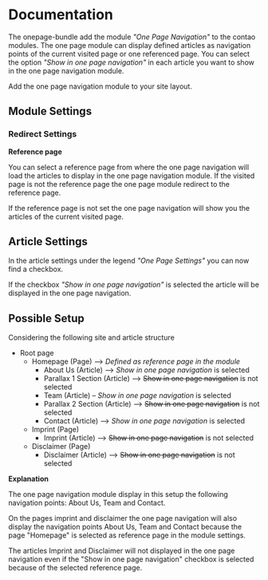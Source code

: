 # Documentation

The onepage-bundle add the module  *"One Page Navigation"* to the contao modules. The one page module can display defined articles as navigation points of the current visited page or one referenced page. You can select the option *"Show in one page navigation"* in each article you want to show in the one page navigation module.

Add the one page navigation module to your site layout.

## Module Settings

### Redirect Settings

**Reference page**

You can select a reference page from where the one page navigation will load the articles to display in the one page navigation module. If the visited page is not the reference page the one page module redirect to the reference page.

If the reference page is not set the one page navigation will show you the articles of the current visited page.

## Article Settings

In the article settings under the legend *"One Page Settings"* you can now find a checkbox.

If the checkbox *"Show in one page navigation"* is selected the article will be displayed in the one page navigation.

## Possible Setup

Considering the following site and article structure

- Root page
    - Homepage (Page) –> *Defined as reference page in the module*
        - About Us (Article) –> *Show in one page navigation* is selected
        - Parallax 1 Section (Article) –> ~~Show in one page navigation~~ is not selected
        - Team (Article) – *Show in one page navigation* is selected
        - Parallax 2 Section (Article) –> ~~Show in one page navigation~~ is not selected
        - Contact (Article) –> *Show in one page navigation* is selected
    - Imprint (Page)
        - Imprint (Article) –> ~~Show in one page navigation~~ is not selected
    - Disclaimer (Page)
        - Disclaimer (Article) –> ~~Show in one page navigation~~ is not selected
        
**Explanation**

The one page navigation module display in this setup the following navigation points: About Us, Team and Contact. 

On the pages imprint and disclaimer the one page navigation will also display the navigation points About Us, Team and Contact because the page "Homepage" is selected as reference page in the module settings.

The articles Imprint and Disclaimer will not displayed in the one page navigation even if the "Show in one page navigation" checkbox is selected because of the selected reference page.
